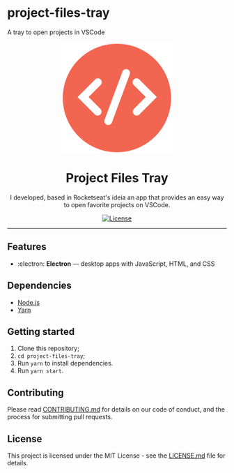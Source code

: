 # project-files-tray
A tray to open projects in VSCode
<style>
    .logo{
        display: flex;
        justify-content: center;
    }
</style>
<div class="logo">
    <img src="./assets/trayIcon.png" alt="Logo">
</div>
<h1 align="center">
    Project Files Tray
</h1>

<p align="center">I developed, based in Rocketseat's ideia an app that provides an easy way to open favorite projects on VSCode.</p>

<p align="center">

  <a href="https://opensource.org/licenses/MIT">
    <img src="https://img.shields.io/github/license/ronaldoapf/project-files-tray" alt="License">
  </a>
</p>

<hr>                          

## Features

- :electron: **Electron** — desktop apps with JavaScript, HTML, and CSS

## Dependencies

- [Node.js](https://nodejs.org/en/)
- [Yarn](https://yarnpkg.com/pt-BR/docs/install)

## Getting started

1. Clone this repository;
2. `cd project-files-tray`;<br />
3. Run `yarn` to install dependencies.<br />
4. Run `yarn start`.

## Contributing

Please read [CONTRIBUTING.md](CONTRIBUTING.md) for details on our code of conduct, and the process for submitting pull requests.

## License

This project is licensed under the MIT License - see the [LICENSE.md](LICENSE.md) file for details.
